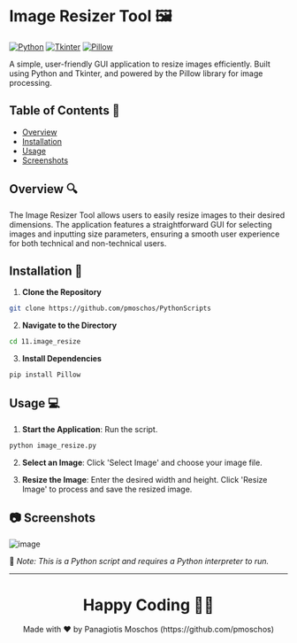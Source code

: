 # Image Resizer Tool :framed_picture:

[![Python](https://img.shields.io/badge/python-v3.7+-blue.svg)](https://www.python.org/)
[![Tkinter](https://img.shields.io/badge/Tkinter-GUI-blue)](https://docs.python.org/3/library/tk.html)
[![Pillow](https://img.shields.io/badge/Pillow-Image%20Processing-orange)](https://pillow.readthedocs.io/)

A simple, user-friendly GUI application to resize images efficiently. Built using Python and Tkinter, and powered by the Pillow library for image processing.

## Table of Contents :bookmark_tabs:
- [Overview](#overview)
- [Installation](#installation)
- [Usage](#usage)
- [Screenshots](#screenshots)

## Overview :mag:
The Image Resizer Tool allows users to easily resize images to their desired dimensions. The application features a straightforward GUI for selecting images and inputting size parameters, ensuring a smooth user experience for both technical and non-technical users.

## Installation :wrench:
1. **Clone the Repository**
```bash
git clone https://github.com/pmoschos/PythonScripts
```

2. **Navigate to the Directory**
```bash
cd 11.image_resize
```

3. **Install Dependencies**
```bash
pip install Pillow
```

## Usage :computer:
1. **Start the Application**:
Run the script.
```bash
python image_resize.py
```

2. **Select an Image**:
Click 'Select Image' and choose your image file.

3. **Resize the Image**:
Enter the desired width and height.
Click 'Resize Image' to process and save the resized image.

## :camera: Screenshots
![image](https://github.com/pmoschos/pmoschos/assets/133533759/2b9f0516-e661-4cdc-9287-1dfe3b3c61f1)

🔗 *Note: This is a Python script and requires a Python interpreter to run.*

---

<h1 align=center>Happy Coding 👨‍💻 </h1>

<p align="center">
  Made with ❤️ by Panagiotis Moschos (https://github.com/pmoschos)
</p>